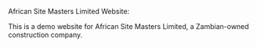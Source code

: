 African Site Masters Limited Website:

This is a demo website for African Site Masters Limited, a Zambian-owned construction company. 


 
 
